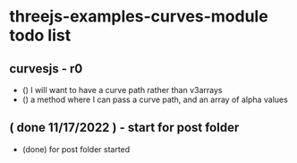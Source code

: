 # threejs-examples-curves-module todo list

## curvesjs - r0 
* () I will want to have a curve path rather than v3arrays
* () a method where I can pass a curve path, and an array of alpha values

## ( done 11/17/2022 ) - start for post folder
* (done) for post folder started
